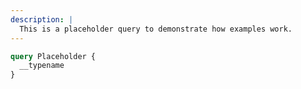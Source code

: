 ```yaml
---
description: |
  This is a placeholder query to demonstrate how examples work.
---
```


```graphql
query Placeholder {
  __typename
}
```
